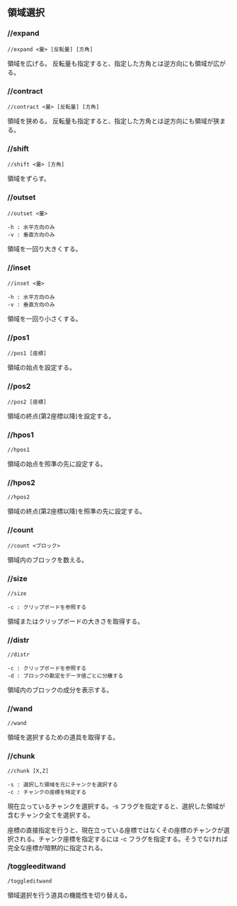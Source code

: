 ## 領域選択

### //expand

```command
//expand <量> [反転量] [方角]
```

領域を広げる。
反転量も指定すると、指定した方角とは逆方向にも領域が広がる。

### //contract

```command
//contract <量> [反転量] [方角]
```

領域を狭める。
反転量も指定すると、指定した方角とは逆方向にも領域が狭まる。

### //shift

```command
//shift <量> [方角]
```

領域をずらす。

### //outset

```command
//outset <量>

-h : 水平方向のみ
-v : 垂直方向のみ
```

領域を一回り大きくする。

### //inset

```command
//inset <量>

-h : 水平方向のみ
-v : 垂直方向のみ
```

領域を一回り小さくする。

### //pos1

```command
//pos1 [座標]
```

領域の始点を設定する。

### //pos2

```command
//pos2 [座標]
```

領域の終点(第2座標以降)を設定する。

### //hpos1

```command
//hpos1
```

領域の始点を照準の先に設定する。

### //hpos2

```command
//hpos2
```

領域の終点(第2座標以降)を照準の先に設定する。

### //count

```command
//count <ブロック>
```

領域内のブロックを数える。

### //size

```command
//size

-c : クリップボードを参照する
```

領域またはクリップボードの大きさを取得する。

### //distr

```command
//distr

-c : クリップボードを参照する
-d : ブロックの勘定をデータ値ごとに分離する
```

領域内のブロックの成分を表示する。

### //wand

```command
//wand
```

領域を選択するための道具を取得する。

### //chunk

```command
//chunk [X,Z]

-s : 選択した領域を元にチャンクを選択する
-c : チャンクの座標を特定する
```

現在立っているチャンクを選択する。-s フラグを指定すると、選択した領域が含むチャンク全てを選択する。

座標の直接指定を行うと、現在立っている座標ではなくその座標のチャンクが選択される。チャンク座標を指定するには -c フラグを指定する。そうでなければ完全な座標が暗黙的に指定される。

### /toggleeditwand

```command
/toggleditwand
```

領域選択を行う道具の機能性を切り替える。